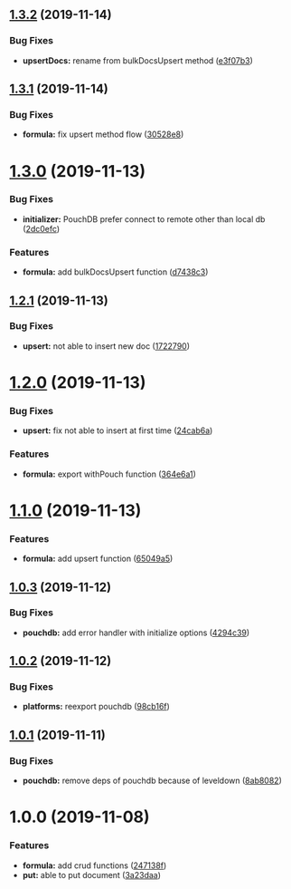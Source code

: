## [1.3.2](https://github.com/barajs/pouchdb/compare/v1.3.1...v1.3.2) (2019-11-14)


### Bug Fixes

* **upsertDocs:** rename from bulkDocsUpsert method ([e3f07b3](https://github.com/barajs/pouchdb/commit/e3f07b32ec84917fa997329dee731bb84c095c32))

## [1.3.1](https://github.com/barajs/pouchdb/compare/v1.3.0...v1.3.1) (2019-11-14)


### Bug Fixes

* **formula:** fix upsert method flow ([30528e8](https://github.com/barajs/pouchdb/commit/30528e87eed95f55075e7921b240242ef7f51bc2))

# [1.3.0](https://github.com/barajs/pouchdb/compare/v1.2.1...v1.3.0) (2019-11-13)


### Bug Fixes

* **initializer:** PouchDB prefer connect to remote other than local db ([2dc0efc](https://github.com/barajs/pouchdb/commit/2dc0efc40eb2cfdd2c453b7fa5be98befc4f39be))


### Features

* **formula:** add bulkDocsUpsert function ([d7438c3](https://github.com/barajs/pouchdb/commit/d7438c315f7bb939014b7f0bc369e72aa5a56929))

## [1.2.1](https://github.com/barajs/pouchdb/compare/v1.2.0...v1.2.1) (2019-11-13)


### Bug Fixes

* **upsert:** not able to insert new doc ([1722790](https://github.com/barajs/pouchdb/commit/172279008f1040e84c9e3628aa37b2ebbe3bd774))

# [1.2.0](https://github.com/barajs/pouchdb/compare/v1.1.0...v1.2.0) (2019-11-13)


### Bug Fixes

* **upsert:** fix not able to insert at first time ([24cab6a](https://github.com/barajs/pouchdb/commit/24cab6af99d9b570d659164d1e8426eef12572db))


### Features

* **formula:** export withPouch function ([364e6a1](https://github.com/barajs/pouchdb/commit/364e6a1a88be91436a48416fc8408076dcdc8fbe))

# [1.1.0](https://github.com/barajs/pouchdb/compare/v1.0.3...v1.1.0) (2019-11-13)


### Features

* **formula:** add upsert function ([65049a5](https://github.com/barajs/pouchdb/commit/65049a5359ac18f416a71cef927082969cf83ee0))

## [1.0.3](https://github.com/barajs/pouchdb/compare/v1.0.2...v1.0.3) (2019-11-12)


### Bug Fixes

* **pouchdb:** add error handler with initialize options ([4294c39](https://github.com/barajs/pouchdb/commit/4294c39095c96a70507b61c944bfd05eb3e85a51))

## [1.0.2](https://github.com/barajs/pouchdb/compare/v1.0.1...v1.0.2) (2019-11-12)


### Bug Fixes

* **platforms:** reexport pouchdb ([98cb16f](https://github.com/barajs/pouchdb/commit/98cb16fd92964913af777d08a419ab35d047815a))

## [1.0.1](https://github.com/barajs/pouchdb/compare/v1.0.0...v1.0.1) (2019-11-11)


### Bug Fixes

* **pouchdb:** remove deps of pouchdb because of leveldown ([8ab8082](https://github.com/barajs/pouchdb/commit/8ab80820a293240f418eb680b1d5bceb9afbaf5b))

# 1.0.0 (2019-11-08)


### Features

* **formula:** add crud functions ([247138f](https://github.com/barajs/pouchdb/commit/247138f34d16bb9836843ac28a72ee9e29b852af))
* **put:** able to put document ([3a23daa](https://github.com/barajs/pouchdb/commit/3a23daae4264ccafb43ae2c93f477f2f78500629))
